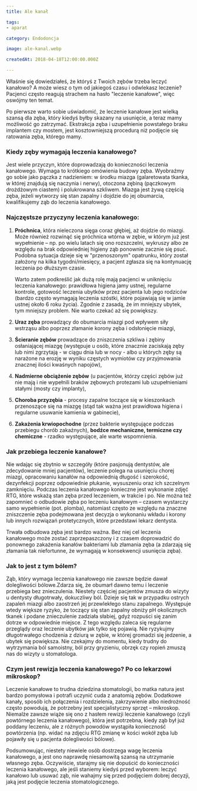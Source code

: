 ```yaml
---
title: Ale kanał

tags:
- aparat

category: Endodoncja

image: ale-kanal.webp

createdAt: 2018-04-18T12:00:00.000Z

---
```


Właśnie się dowiedziałeś, że któryś z Twoich zębów trzeba leczyć kanałowo? A może wiesz o tym od jakiegoś czasu i odwlekasz leczenie?<!--more--> Pacjenci często reagują strachem na hasło "leczenie kanałowe", więc oswójmy ten temat.

Po pierwsze warto sobie uświadomić, że leczenie kanałowe jest wielką szansą dla zęba, który kiedyś byłby skazany na usunięcie, a teraz mamy możliwość go zatrzymać. Ekstrakcja zęba i uzupełnienie powstałego braku implantem czy mostem, jest kosztowniejszą procedurą niż podjęcie się ratowania zęba, którego mamy.

### Kiedy zęby wymagają leczenia kanałowego?

Jest wiele przyczyn, które doprowadzają do konieczności leczenia kanałowego. Wymaga to krótkiego omówienia budowy zęba. Wyobraźmy go sobie jako pączka z nadzieniem: w środku miazga (galaretowata tkanka, w której znajdują się naczynia i nerwy), otoczona zębiną (pączkowym drożdżowym ciastem) i polukrowana szkliwem. Miazga jest żywą częścią zęba, jeżeli wytworzy się stan zapalny i dojdzie do jej obumarcia, kwalifikujemy ząb do leczenia kanałowego.

<BlogImage src="/ale-kanal/zab-do-leczenia-kanalowego.jpg" caption="Ogromna zmiana wokół zęba („czarna dziura” pomiędzy i wokół korzeni). To jest moment, w którym trzeba wziąć głęboki wdech i przekazać informację, że ząb kwalifikuje się do warunkowego leczenia kanałowego lub usunięcia. Pacjent całe szczęście zdecydował się na leczenie. Nie byłam optymistką, ale pacjent był młody, a kluczem do sukcesu była jego sumienność." alt="Ząb do leczenia kanałowego"></BlogImage>

### Najczęstsze przyczyny leczenia kanałowego:

1. **Próchnica**, która nieleczona sięga coraz głębiej, aż dojdzie do miazgi. Może również rozwinąć się próchnica wtórna w zębie, w którym już jest wypełnienie – np. po wielu latach się ono rozszczelni, wykruszy albo ze względu na brak odpowiedniej higieny ząb ponownie zacznie się psuć. Podobna sytuacja dzieje się w "przenoszonym" opatrunku, który został założony na kilka tygodni/miesięcy, a pacjent zgłasza się na kontynuację leczenia po dłuższym czasie. 

   Warto zatem podkreślić jak dużą rolę mają pacjenci w uniknięciu leczenia kanałowego: prawidłowa higiena jamy ustnej, regularne kontrole, gotowość leczenia ubytków przez pacjenta lub jego rodziców (bardzo często wymagają leczenia szóstki, które pojawiają się w jamie ustnej około 6 roku życia). Zgodnie z zasadą, że im mniejszy ubytek, tym mniejszy problem. Nie warto czekać aż się powiększy.

2. **Uraz zęba** prowadzący do obumarcia miazgi pod wpływem siły wstrząsu albo poprzez złamanie korony zęba i odsłonięcie miazgi,

3. **Ścieranie zębów** prowadzące do zniszczenia szkliwa i zębiny osłaniającej miazgę (występuje u osób, które znacznie zaciskają zęby lub nimi zgrzytają - w ciągu dnia lub w nocy - albo u których zęby są narażone na erozję w wyniku częstych wymiotów czy przyjmowania znacznej ilości kwaśnych napojów),

4. **Nadmierne obciążenie zębów** (u pacjentów, którzy części zębów już nie mają i nie wypełnili braków zębowych protezami lub uzupełnieniami stałymi (mosty czy implanty),

5. **Choroba przyzębia** - procesy zapalne toczące się w kieszonkach przenoszące się na miazgę (stąd tak ważna jest prawidłowa higiena i regularne usuwanie kamienia w gabinecie),

6. **Zakażenia krwiopochodne** (przez bakterie występujące podczas przebiegu chorób zakaźnych), **bodźce mechaniczne, termiczne czy chemiczne** - rzadko występujące, ale warte wspomnienia.

### Jak przebiega leczenie kanałowe?

Nie wdając się zbytnio w szczegóły (które pasjonują dentystów, ale zdecydowanie mniej pacjentów), leczenie polega na usunięciu chorej miazgi, opracowaniu kanałów na odpowiednią długość i szerokość, dezynfekcji poprzez odpowiednie płukanie, wysuszeniu oraz ich szczelnym zamknięciu. Podczas leczenia kanałowego konieczne jest wykonanie zdjęć RTG, które wskażą stan zęba przed leczeniem, w trakcie i po. Nie można też zapomnieć o odbudowie zęba po leczeniu kanałowym – czasem wystarczy samo wypełnienie (pot. plomba), natomiast często ze względu na znaczne zniszczenie zęba podejmowana jest decyzja o wykonaniu wkładu i korony lub innych rozwiązań protetycznych, które przedstawi lekarz dentysta.

<BlogImage src="/ale-kanal/zab-w-trakcie-leczenia-kanalowego.jpg" caption="Kontrola RTG po 6 miesiącach od opracowania kanałów i założenia lekarstwa, ogromna poprawa, widać gojącą się kość. Obecne cztery narzędzia w kanałach w celu potwierdzenia ich długości." alt="Ząb w trakcie leczenia kanałowego"></BlogImage>

Trwała odbudowa zęba jest bardzo ważna. Bez niej cel leczenia kanałowego może zostać zaprzepaszczony i z czasem doprowadzić do ponownego zakażenia kanałów bakteriami lub złamania zęba (a zdarzają się złamania tak niefortunne, że wymagają w konsekwencji usunięcia zęba).

<BlogImage src="/ale-kanal/zab-po-leczeniu-kanalowym.jpg" caption="Kontrolne RTG po wypełnieniu kanałów (w tym konkretnym trzonowcu były cztery kanały)." alt="Ząb po wypełnieniu kanałów"></BlogImage>

### Jak to jest z tym bólem?

Ząb, który wymaga leczenia kanałowego nie zawsze będzie dawał dolegliwości bólowe.Zdarza się, że obumarł dawno temu i leczenie przebiega bez znieczulenia. Niestety częściej pacjentów zmusza do wizyty u dentysty długotrwały, dokuczliwy ból. Dzieje się tak w przypadku ostrych zapaleń miazgi albo zaostrzeń jej przewlekłego stanu zapalnego. Występuje wtedy większe ryzyko, że toczący się stan zapalny obniży pH okolicznych tkanek i podane znieczulenie zadziała słabiej, gdyż rozpuści się zanim dotrze w odpowiednie miejsce. Z tego względu zaleca się regularne przeglądy oraz leczenie ubytków jak tylko się pojawią. Nie ryzykujmy długotrwałego chodzenia z dziurą w zębie, w której gromadzi się jedzenie, a ubytek się powiększa. Nie czekajmy do momentu, kiedy trudny do wytrzymania ból samoistny, ból przy gryzieniu, obrzęk czy ropień zmuszą nas do wizyty u stomatologa.

### Czym jest rewizja leczenia kanałowego? Po co lekarzowi mikroskop?

Leczenie kanałowe to trudna dziedzina stomatologii, bo matka natura jest bardzo pomysłowa i potrafi uczynić cuda z anatomią zębów. Dodatkowe kanały, sposób ich połączenia i rozdzielenia, zakrzywienie albo niedrożność często powodują, że potrzebny jest specjalistyczny sprzęt – mikroskop. Niemalże zawsze wiąże się ono z hasłem rewizji leczenie kanałowego (czyli powtórnego leczenia kanałowego), która jest potrzebna, kiedy ząb był już poddany leczeniu, ale z różnych powodów wystąpiła konieczność powtórzenia (np. widać na zdjęciu RTG zmianę w kości wokół zęba lub pojawiły się u pacjenta dolegliwości bólowe).

<BlogImage src="/ale-kanal/znaczne-zakrzywienie-kanalow-zeba.jpg" caption="Znaczne zakrzywienie jednego z kanałów, RTG wykonane z narzędziami w kanałach (ząb w trakcie leczenia kanałowego)." alt="Ząb zakrzywionymi kanałami"></BlogImage>

Podsumowując, niestety niewiele osób dostrzega wagę leczenia kanałowego, a jest ono naprawdę niesamowitą szansą na utrzymanie własnego zęba. Oczywiście, starajmy się nie dopuścić do konieczności leczenia kanałowego, ale jeśli staniemy kiedyś przed wyborem: leczyć kanałowo lub usuwać ząb, nie wahajmy się przed podjęciem dobrej decyzji, jaką jest podjęcie leczenia stomatologicznego.
